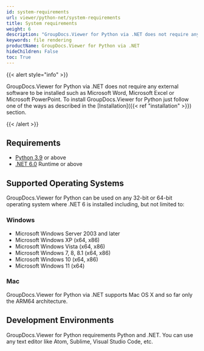 ```yaml
---
id: system-requirements
url: viewer/python-net/system-requirements
title: System requirements
weight: 6
description: "GroupDocs.Viewer for Python via .NET does not require any external software to be installed such as Microsoft Word, Microsoft Excel or Microsoft PowerPoint for file rendering."
keywords: file rendering
productName: GroupDocs.Viewer for Python via .NET
hideChildren: False
toc: True
---
```

{{< alert style="info" >}}

GroupDocs.Viewer for Python via .NET does not require any external software to be installed such as Microsoft Word, Microsoft Excel or Microsoft PowerPoint. To install GroupDocs.Viewer for Python just follow one of the ways as described in the [Installation]({{< ref "installation" >}}) section.

{{< /alert >}}

## Requirements

* [Python 3.9](https://www.python.org/downloads/) or above
* [.NET 6.0](https://dotnet.microsoft.com/en-us/download/dotnet/6.0) Runtime or above

## Supported Operating Systems

GroupDocs.Viewer for Python can be used on any 32-bit or 64-bit operating system where .NET 6 is installed including, but not limited to:

### Windows

* Microsoft Windows Server 2003 and later
* Microsoft Windows XP (x64, x86)
* Microsoft Windows Vista (x64, x86)
* Microsoft Windows 7, 8, 8.1 (x64, x86)
* Microsoft Windows 10 (x64, x86)
* Microsoft Windows 11 (x64)

### Mac

GroupDocs.Viewer for Python via .NET supports Mac OS X and so far only the ARM64 architecture.

## Development Environments

GroupDocs.Viewer for Python requirements Python and .NET. You  can use any text editor like Atom, Sublime, Visual Studio Code, etc.

  